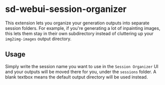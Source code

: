# sd-webui-session-organizer
This extension lets you organize your generation outputs into separate session folders. For example, if you're generating a lot of inpainting images, this lets them stay in their own subdirectory instead of cluttering up your `img2img-images` output directory.

## Usage
Simply write the session name you want to use in the `Session Organizer` UI and your outputs will be moved there for you, under the `sessions` folder. A blank textbox means the default output directory will be used instead.
